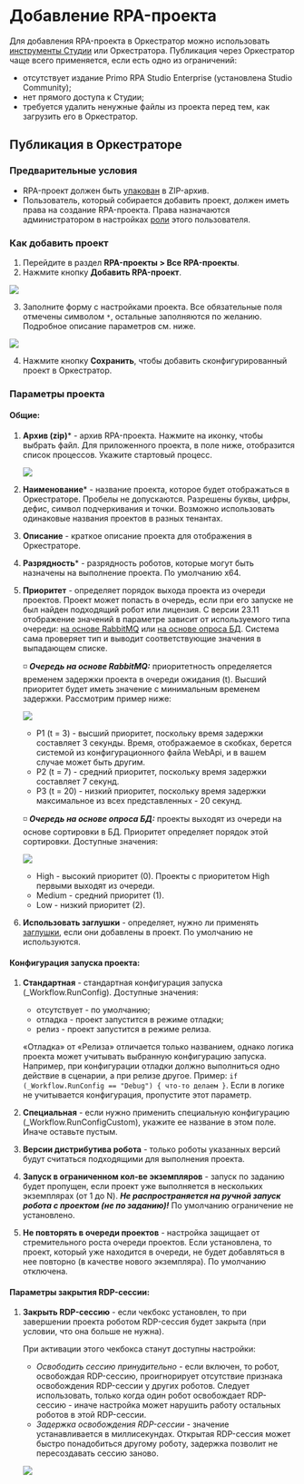 # Добавление RPA-проекта 

Для добавления RPA-проекта в Оркестратор можно использовать [инструменты Студии](https://docs.primo-rpa.ru/primo-rpa/primo-studio/projects/publish) или Оркестратора. Публикация через Оркестратор чаще всего применяется, если есть одно из ограничений:
* отсутствует издание Primo RPA Studio Enterprise (установлена Studio Community);
* нет прямого доступа к Студии;
* требуется удалить ненужные файлы из проекта перед тем, как загрузить его в Оркестратор.

## Публикация в Оркестраторе

### Предварительные условия

* RPA-проект должен быть [упакован](https://docs.primo-rpa.ru/primo-rpa/primo-studio/projects/publish#publikaciya-v-orkestratore) в ZIP-архив.
* Пользователь, который собирается добавить проект, должен иметь права на создание RPA-проекта. Права назначаются администратором в настройках [роли](https://docs.primo-rpa.ru/primo-rpa/orchestrator/settings/users/roles) этого пользователя.

### Как добавить проект

1. Перейдите в раздел **RPA-проекты > Все RPA-проекты**.
2. Нажмите кнопку **Добавить RPA-проект**.

![](../../.gitbook/assets/add-rpa-project-2.png)

3. Заполните форму с настройками проекта. Все обязательные поля отмечены символом `*`, остальные заполняются по желанию. Подробное описание параметров см. ниже.

![](../../.gitbook/assets/add-project-common-parameters.png)

4. Нажмите кнопку **Сохранить**, чтобы добавить сконфигурированный проект в Оркестратор.   

### Параметры проекта

#### Общие:
1. **Архив (zip)**\* - архив RPA-проекта. Нажмите на иконку, чтобы выбрать файл. Для приложенного проекта, в поле ниже, отобразится список процессов. Укажите стартовый процесс.

    ![](../../.gitbook/assets/choose-start-proccess.png)

1. **Наименование**\* - название проекта, которое будет отображаться в Оркестраторе. Пробелы не допускаются. Разрешены буквы, цифры, дефис, символ подчеркивания и точки. Возможно использовать одинаковые названия проектов в разных тенантах.
1. **Описание** - краткое описание проекта для отображения в Оркестраторе. 
1. **Разрядность**\* - разрядность роботов, которые могут быть назначены на выполнение проекта. По умолчанию x64.
1. **Приоритет** - определяет порядок выхода проекта из очереди проектов. Проект может попасть в очередь, если при его запуске не был найден подходящий робот или лицензия. С версии 23.11 отображение значений в параметре зависит от используемого типа очереди: [на основе RabbitMQ](https://docs.primo-rpa.ru/primo-rpa/orchestrator/deployment/fine-tuning/project-queue#ochered-na-osnove-rabbitmq) или [на основе опроса БД](https://docs.primo-rpa.ru/primo-rpa/orchestrator/deployment/fine-tuning/project-queue#ochered-na-osnove-oprosa-bd). Система сама проверяет тип и выводит соответствующие значения в выпадающем списке.
   
   :white_medium_small_square: ***Очередь на основе RabbitMQ:*** приоритетность определяется временем задержки проекта в очереди ожидания (t). Высший приоритет будет иметь значение с минимальным временем задержки. Рассмотрим пример ниже:

   ![](../../.gitbook/assets1/project-priorities.png)
   
   * P1 (t = 3) - высший приоритет, поскольку время задержки составляет 3 секунды. Время, отображаемое в скобках, берется системой из конфигурационного файла WebApi, и в вашем случае может быть другим. 
   * P2 (t = 7) - средний приоритет, поскольку время задержки составляет 7 секунд.
   * P3 (t = 20) - низкий приоритет, поскольку время задержки максимальное из всех представленных - 20 секунд.

   :white_medium_small_square: ***Очередь на основе опроса БД:*** проекты выходят из очереди на основе сортировки в БД. Приоритет определяет порядок этой сортировки. Доступные значения: 

    ![](../../.gitbook/assets1/project-priorities-based-on-db.png)
   
    * High - высокий приоритет (0). Проекты с приоритетом High первыми выходят из очереди.
    * Medium - средний приоритет (1).
    * Low - низкий приоритет (2). 


1. **Использовать заглушки** - определяет, нужно ли применять [заглушки](https://docs.primo-rpa.ru/primo-rpa/g_elements/el_basic/testing/mock), если они добавлены в проект. По умолчанию не используются.

#### Конфигурация запуска проекта:
1. **Стандартная** - стандартная конфигурация запуска (_Workflow.RunConfig). Доступные значения:
   * отсутствует - по умолчанию;
   * отладка - проект запустится в режиме отладки;
   * релиз - проект запустится в режиме релиза.

   «Отладка» от «Релиза» отличается только названием, однако логика проекта может учитывать выбранную конфигурацию запуска. Например, при конфигурации отладки должно выполниться одно действие в сценарии, а при релизе другое. Пример: `if (_Workflow.RunConfig == "Debug") { что-то делаем }`. Если в логике не учитывается конфигурация, пропустите этот параметр.

1. **Специальная** - если нужно применить специальную конфигурацию (_Workflow.RunConfigCustom), укажите ее название в этом поле. Иначе оставьте пустым.
1. **Версии дистрибутива робота** - только роботы указанных версий будут считаться подходящими для выполнения проекта. 
1. **Запуск в ограниченном кол-ве экземпляров** - запуск по заданию будет пропущен, если проект уже выполняется в нескольких экземплярах (от 1 до N). ***Не распространяется на ручной запуск робота с проектом (не по заданию)!*** По умолчанию ограничение не установлено.
1. **Не повторять в очереди проектов** - настройка защищает от стремительного роста очереди проектов. Если установлена, то проект, который уже находится в очереди, не будет добавляться в нее повторно (в качестве нового экземпляра). По умолчанию отключена.

#### Параметры закрытия RDP-сессии:
1. **Закрыть RDP-сессию** - если чекбокс установлен, то при завершении проекта роботом RDP-сессия будет закрыта (при условии, что она больше не нужна).

    При активации этого чекбокса станут доступны настройки:
   * *Освободить сессию принудительно* - если включен, то робот, освобождая RDP-сессию, проигнорирует отсутствие признака освобождения RDP-сессии у других роботов. Следует использовать, только когда один робот освобождает RDP-сессию - иначе настройка может нарушить работу остальных роботов в этой RDP-сессии.
   * *Задержка освобождения RDP-сессии* - значение устанавливается в миллисекундах. Открытая RDP-сессия может быстро понадобиться другому роботу, задержка позволит не пересоздавать сессию заново.

   ![](../../.gitbook/assets/add-project-in-orch-parameters-rdp.png)


